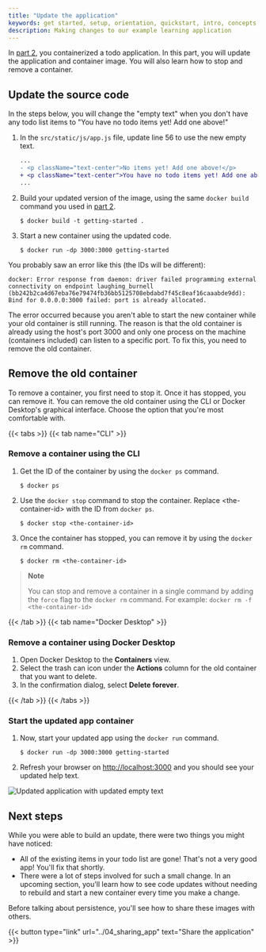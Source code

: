 ```yaml
---
title: "Update the application"
keywords: get started, setup, orientation, quickstart, intro, concepts, containers, docker desktop
description: Making changes to our example learning application
---
```


In [part 2](./02_our_app.md), you containerized a todo application. In this part, you will update the application and container image. You will also learn how to stop and remove a container.

## Update the source code

In the steps below, you will change the "empty text" when you don't have any todo list items to "You have no todo items yet! Add one above!"


1. In the `src/static/js/app.js` file, update line 56 to use the new empty text.

    ```diff
    ...
    - <p className="text-center">No items yet! Add one above!</p>
    + <p className="text-center">You have no todo items yet! Add one above!</p>
    ...
    ```

2. Build your updated version of the image, using the same `docker build` command you used in [part 2](./02_our_app.md/#build-the-apps-container-image).

    ```console
    $ docker build -t getting-started .
    ```

3. Start a new container using the updated code.

    ```console
    $ docker run -dp 3000:3000 getting-started
    ```

You probably saw an error like this (the IDs will be different):

```console
docker: Error response from daemon: driver failed programming external connectivity on endpoint laughing_burnell 
(bb242b2ca4d67eba76e79474fb36bb5125708ebdabd7f45c8eaf16caaabde9dd): Bind for 0.0.0.0:3000 failed: port is already allocated.
```

The error occurred because you aren't able to start the new container while your old container is still running. The reason is that the old container is already using the host's port 3000 and only one process on the machine (containers included) can listen to a specific port. To fix this, you need to remove the old container.

## Remove the old container

To remove a container, you first need to stop it. Once it has stopped, you can remove it. You can remove the old container using the CLI or Docker Desktop's graphical interface. Choose the option that you're most comfortable with.

{{< tabs >}}
{{< tab name="CLI" >}}


### Remove a container using the CLI

1. Get the ID of the container by using the `docker ps` command.

    ```console
    $ docker ps
    ```

2. Use the `docker stop` command to stop the container. Replace &lt;the-container-id&gt; with the ID from `docker ps`.

    ```console
    $ docker stop <the-container-id>
    ```

3. Once the container has stopped, you can remove it by using the `docker rm` command.

    ```console
    $ docker rm <the-container-id>
    ```

>**Note**
>
>You can stop and remove a container in a single command by adding the `force` flag to the `docker rm` command. For example: `docker rm -f <the-container-id>`

{{< /tab >}}
{{< tab name="Docker Desktop" >}}

### Remove a container using Docker Desktop

1. Open Docker Desktop to the **Containers** view.
2. Select the trash can icon under the **Actions** column for the old container that you want to delete.
3. In the confirmation dialog, select **Delete forever**.

{{< /tab >}}
{{< /tabs >}}

### Start the updated app container

1. Now, start your updated app using the `docker run` command.

    ```console
    $ docker run -dp 3000:3000 getting-started
    ```

2. Refresh your browser on [http://localhost:3000](http://localhost:3000) and you should see your updated help text.

![Updated application with updated empty text](images/todo-list-updated-empty-text.png)

## Next steps

While you were able to build an update, there were two things you might have noticed:

- All of the existing items in your todo list are gone! That's not a very good app! You'll fix that
shortly.
- There were a lot of steps involved for such a small change. In an upcoming section, you'll learn
how to see code updates without needing to rebuild and start a new container every time you make a change.

Before talking about persistence, you'll see how to share these images with others.

{{< button type="link" url="../04_sharing_app" text="Share the application" >}}